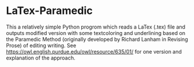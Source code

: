# LaTex-Paramedic

This a relatively simple Python progrom which reads a LaTex (.tex) file and 
outputs modified version with some textcoloring and underlining based on the 
Paramedic Method  (originally developed by Richard Lanham in Revising Prose) of editing writing.
See https://owl.english.purdue.edu/owl/resource/635/01/ for one version and explanation of the approach.
